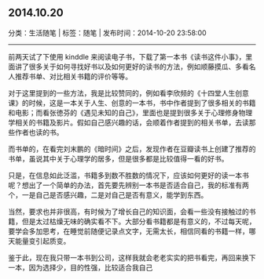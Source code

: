 ## 2014.10.20

分类：生活随笔 | 标签：随笔 | 发布时间：2014-10-20 23:58:00

___

前两天试了下使用 kinddle 来阅读电子书，下载了第一本书《读书这件小事》，里面讲了很多关于如何寻找好书以及如何更好的读书的方法，例如顺藤摸瓜、多看名人推荐书单、对比相关书籍的评价等等。

对于这里提到的一些方法，我是比较赞同的，例如看李欣频的《十四堂人生创意课》的时候，这是一本关于人生、创意的一本书，书中作者提到了很多相关的书籍和电影；而看张徳芬的《遇见未知的自己》，里面也是提到很多关于心理修身物理学相关的书籍及影片。假如自己感兴趣的话，会顺着作者提到的相关书单，去读那些作者也读的书。

而书单的，在看完刘末鹏的《暗时间》之后，发现作者在豆瓣读书上创建了推荐的书单，虽说其中关于心理学的居多，但是很多都是比较值得一看的好书。

只是，在信息如此泛滥，书籍多到数不胜数的情况下，应该如何更好的读一本书呢？想出了一个简单的办法，首先要先辨别一本书是否适合自己，我的标准有两个，一是自己是否感兴趣，二是对自己是否有意义，能学到东西。

当然，要求也并非很高，有时候为了增长自己的知识面，会看一些没有接触过的书籍，但是太过枯燥无味的确实看不下。大部分看书籍都是有意义的，不过每天呢，要学会多加思考，在睡觉前随便记录点文字，无需太长，相信同看的书籍一样，哪天能量变引起质变。

鉴于此，现在我只带一本书到公司，这样我就会老老实实的把书看完，再回来换下一本，因为选择少，目的性强，比较适合我自己
